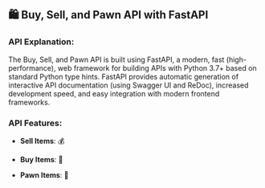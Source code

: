 ## 🛍️ Buy, Sell, and Pawn API with FastAPI

### API Explanation:
The Buy, Sell, and Pawn API is built using FastAPI, a modern, fast (high-performance), web framework for building APIs with Python 3.7+ based on standard Python type hints. FastAPI provides automatic generation of interactive API documentation (using Swagger UI and ReDoc), increased development speed, and easy integration with modern frontend frameworks.

### API Features:
- **Sell Items**: 💰 

- **Buy Items**: 🛒 

- **Pawn Items**: 🏦 
